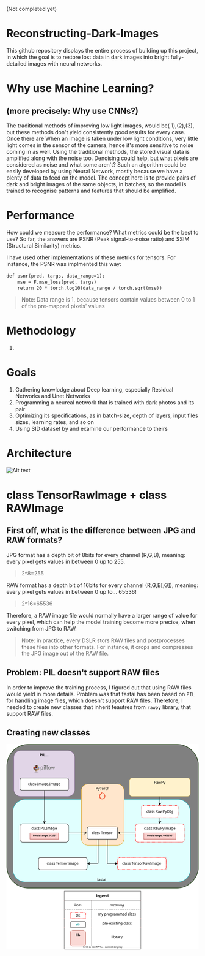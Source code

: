(Not completed yet)

# Reconstructing-Dark-Images
This github repository displays the entire process of building up this project, in which the goal is to restore lost data in dark images into bright fully-detailed images with neural networks.

# Why use Machine Learning? 
## (more precisely: Why use CNNs?)
The traditional methods of improving low light images, would be( 1),(2),(3), but these methods don't yield consistently good results for every case. Once there are When an image is taken under low light conditions, very little light comes in the sensor of the camera, hence it's more sensitive to noise coming in as well. Using the traditional methods, the stored visual data is amplified along with the noise too. Denoising could help, but what pixels are considered as noise and what some aren't?
Such an algorithm could be easily developed by using Neural Network, mostly because we have a plenty of data to feed on the model. The concept here is to provide pairs of dark and bright images of the same objects, in batches, so the model is trained to recognise patterns and features that should be amplified.

# Performance
How could we measure the performance? What metrics could be the best to use?
So far, the answers are PSNR (Peak signal-to-noise ratio) and SSIM (Structural Similarity) metrics.

I have used other implementations of these metrics for tensors. For instance, the PSNR was implmented this way:
```
def psnr(pred, targs, data_range=1):
    mse = F.mse_loss(pred, targs)
    return 20 * torch.log10(data_range / torch.sqrt(mse))
```

> Note: Data range is 1, because tensors contain values between 0 to 1 of the pre-mapped pixels' values


# Methodology
1.

# Goals
1. Gathering knowlodge about Deep learning, especially Residual Networks and Unet Networks
2. Programming a neureal network that is trained with dark photos and its pair
3. Optimizing its specifications, as in batch-size, depth of layers, input files sizes, learning rates, and so on
4. Using SID dataset by <insert credits here> and examine our performance to theirs

# Architecture
![Alt text](./SVGs/Architecture__.svg)

# class TensorRawImage + class RAWImage
## First off, what is the difference between JPG and RAW formats?
JPG format has a depth bit of 8bits for every channel (R,G,B), meaning: every pixel gets values in between 0 up to 255.
> 2^8=255
  
RAW format has a depth bit of 16bits for every channel (R,G,B[,G]), meaning: every pixel gets values in between 0 up to... 65536!
> 2^16=65536

Therefore, a RAW image file would normally have a larger range of value for every pixel, which can help the model training become more precise, when switching from JPG to RAW.
> Note: in practice, every DSLR stors RAW files and postprocesses these files into other formats. For instance, it crops and compresses the JPG image out of the RAW file.

## Problem: PIL doesn't support RAW files
  
In order to improve the training process, I figured out that using RAW files would yield in more details. Problem was that fastai has been based on `PIL` for handling image files, which doesn't support RAW files. Therefore, I needed to create new classes that inherit feautres from `rawpy` library, that support RAW files.
  
## Creating new classes
![Alt text](./SVGs/TensorRawImage__.svg)
  
